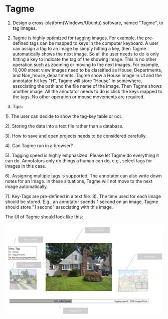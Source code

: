 # Tagme

1.	Design a cross-platform(Windows/Ubuntu) software, named "Tagme", to tag images.

2.	Tagme is highly optimized for tagging images. For example, the pre-defined tags can be mapped to keys in the computer keyboard. A user can assign a tag to an image by simply hitting a key, then Tagme automatically shows the next image. So all the user needs to do is only hitting a key to indicate the tag of the showing image. This is no other operation such as zooming or moving to the next images.
For example, 10,000 street view images need to be classified as House, Departments, and Non_house_departments. Tagme show a House image in UI and the annotator hit key "H", Tagme will store "House" in somewhere, associating the path and the file name of the image. Then Tagme shows another image. All the annotator needs to do is click the keys mapped to the tags. No other operation or mouse movements are required.

3.	Tips:

1).	The user can decide to show the tag-key table or not.

2).	Storing the data into a text file rather than a database.

3).	How to save and open projects needs to be considered carefully.

4).	Can Tagme run in a browser?

5).	Tagging speed is highly emphasized. Please let Tagme do everything it can do. Annotators only do things a human can do, e.g., select tags for images in this case.

6).	Assigning multiple tags is supported. The annotator can also write down notes for an image. In these situations, Tagme will not move to the next image automatically.

7).	Key-Tags are pre-defined in a text file.
8).	The time used for each image should be stored. E.g., an annotator spends 1 second on an image, Tagme should store "1 second" associating with this image.

The UI of Tagme should look like this: 


![](imgs/tagme.jpg)
